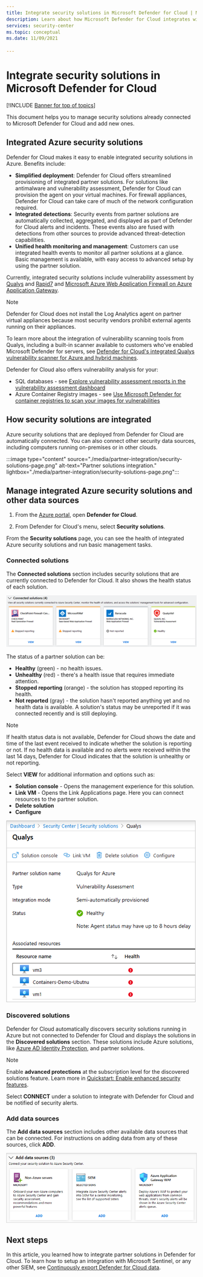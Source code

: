 ```yaml
---
title: Integrate security solutions in Microsoft Defender for Cloud | Microsoft Docs
description: Learn about how Microsoft Defender for Cloud integrates with partners to enhance the overall security of your Azure resources.
services: security-center
ms.topic: conceptual
ms.date: 11/09/2021

---
```

# Integrate security solutions in Microsoft Defender for Cloud

[!INCLUDE [Banner for top of topics](./includes/banner.md)]

This document helps you to manage security solutions already connected to Microsoft Defender for Cloud and add new ones.

## Integrated Azure security solutions
Defender for Cloud makes it easy to enable integrated security solutions in Azure. Benefits include:

- **Simplified deployment**: Defender for Cloud offers streamlined provisioning of integrated partner solutions. For solutions like antimalware and vulnerability assessment, Defender for Cloud can provision the agent on your virtual machines. For firewall appliances, Defender for Cloud can take care of much of the network configuration required.
- **Integrated detections**: Security events from partner solutions are automatically collected, aggregated, and displayed as part of Defender for Cloud alerts and incidents. These events also are fused with detections from other sources to provide advanced threat-detection capabilities.
- **Unified health monitoring and management**: Customers can use integrated health events to monitor all partner solutions at a glance. Basic management is available, with easy access to advanced setup by using the partner solution.

Currently, integrated security solutions include vulnerability assessment by [Qualys](https://www.qualys.com/public-cloud/#azure) and [Rapid7](https://www.rapid7.com/products/insightvm/) and [Microsoft Azure Web Application Firewall on Azure Application Gateway](../web-application-firewall/ag/ag-overview.md).

> [!NOTE]
> Defender for Cloud does not install the Log Analytics agent on partner virtual appliances because most security vendors prohibit external agents running on their appliances.

To learn more about the integration of vulnerability scanning tools from Qualys, including a built-in scanner available to customers who've enabled Microsoft Defender for servers, see [Defender for Cloud's integrated Qualys vulnerability scanner for Azure and hybrid machines](deploy-vulnerability-assessment-vm.md).

Defender for Cloud also offers vulnerability analysis for your:

* SQL databases - see [Explore vulnerability assessment reports in the vulnerability assessment dashboard](defender-for-sql-on-machines-vulnerability-assessment.md#explore-vulnerability-assessment-reports)
* Azure Container Registry images - see [Use Microsoft Defender for container registries to scan your images for vulnerabilities](defender-for-container-registries-usage.md)

## How security solutions are integrated
Azure security solutions that are deployed from Defender for Cloud are automatically connected. You can also connect other security data sources, including computers running on-premises or in other clouds.

:::image type="content" source="./media/partner-integration/security-solutions-page.png" alt-text="Partner solutions integration." lightbox="./media/partner-integration/security-solutions-page.png":::

## Manage integrated Azure security solutions and other data sources

1. From the [Azure portal](https://azure.microsoft.com/features/azure-portal/), open **Defender for Cloud**.

1. From Defender for Cloud's menu, select **Security solutions**.

From the **Security solutions** page, you can see the health of integrated Azure security solutions and run basic management tasks.

### Connected solutions

The **Connected solutions** section includes security solutions that are currently connected to Defender for Cloud. It also shows the health status of each solution.  

![Connected solutions.](./media/partner-integration/connected-solutions.png)

The status of a partner solution can be:

* **Healthy** (green) - no health issues.
* **Unhealthy** (red) - there's a health issue that requires immediate attention.
* **Stopped reporting** (orange) - the solution has stopped reporting its health.
* **Not reported** (gray) - the solution hasn't reported anything yet and no health data is available. A solution's status may be unreported if it was connected recently and is still deploying.

> [!NOTE]
> If health status data is not available, Defender for Cloud shows the date and time of the last event received to indicate whether the solution is reporting or not. If no health data is available and no alerts were received within the last 14 days, Defender for Cloud indicates that the solution is unhealthy or not reporting.
>
>

Select **VIEW** for additional information and options such as:

   - **Solution console** - Opens the management experience for this solution.
   - **Link VM** - Opens the Link Applications page. Here you can connect resources to the partner solution.
   - **Delete solution**
   - **Configure**

   ![Partner solution detail.](./media/partner-integration/partner-solutions-detail.png)


### Discovered solutions

Defender for Cloud automatically discovers security solutions running in Azure but not connected to Defender for Cloud and displays the solutions in the **Discovered solutions** section. These  solutions include Azure solutions, like [Azure AD Identity Protection](../active-directory/identity-protection/overview-identity-protection.md), and partner solutions.

> [!NOTE]
> Enable **advanced protections** at the subscription level for the discovered solutions feature. Learn more in [Quickstart: Enable enhanced security features](enable-enhanced-security.md).

Select **CONNECT** under a solution to integrate with Defender for Cloud and be notified of security alerts.

### Add data sources

The **Add data sources** section includes other available data sources that can be connected. For instructions on adding data from any of these sources, click **ADD**.

![Data sources.](./media/partner-integration/add-data-sources.png)



## Next steps

In this article, you learned how to integrate partner solutions in Defender for Cloud. To learn how to setup an integration with Microsoft Sentinel, or any other SIEM, see [Continuously export Defender for Cloud data](continuous-export.md).
